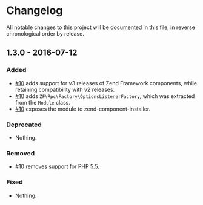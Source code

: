 # Changelog

All notable changes to this project will be documented in this file, in reverse chronological order by release.

## 1.3.0 - 2016-07-12

### Added

- [#10](https://github.com/zfcampus/zf-rpc/pull/10) adds support for v3 releases
  of Zend Framework components, while retaining compatibility with v2 releases.
- [#10](https://github.com/zfcampus/zf-rpc/pull/10) adds
  `ZF\Rpc\Factory\OptionsListenerFactory`, which was extracted from the `Module`
  class.
- [#10](https://github.com/zfcampus/zf-rpc/pull/10) exposes the module to
  zend-component-installer.

### Deprecated

- Nothing.

### Removed

- [#10](https://github.com/zfcampus/zf-rpc/pull/10) removes support for PHP 5.5.

### Fixed

- Nothing.
